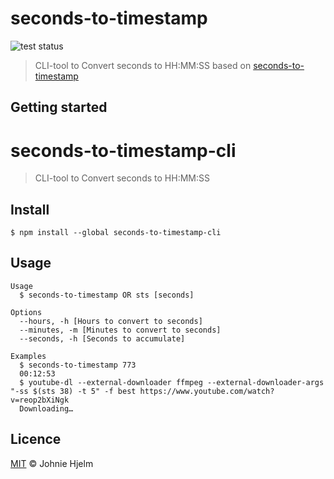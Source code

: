 # seconds-to-timestamp

![test status](https://github.com/johnie/seconds-to-timestamp-cli/actions/workflows/main.yml/badge.svg)

> CLI-tool to Convert seconds to HH:MM:SS based on [seconds-to-timestamp](https://github.com/johnie/seconds-to-timestamp)

## Getting started

# seconds-to-timestamp-cli

> CLI-tool to Convert seconds to HH:MM:SS

## Install

```
$ npm install --global seconds-to-timestamp-cli
```

## Usage

```
Usage
  $ seconds-to-timestamp OR sts [seconds]

Options
  --hours, -h [Hours to convert to seconds]
  --minutes, -m [Minutes to convert to seconds]
  --seconds, -h [Seconds to accumulate]

Examples
  $ seconds-to-timestamp 773
  00:12:53
  $ youtube-dl --external-downloader ffmpeg --external-downloader-args "-ss $(sts 38) -t 5" -f best https://www.youtube.com/watch?v=reop2bXiNgk
  Downloading…
```

## Licence

[MIT](/licence) © Johnie Hjelm
